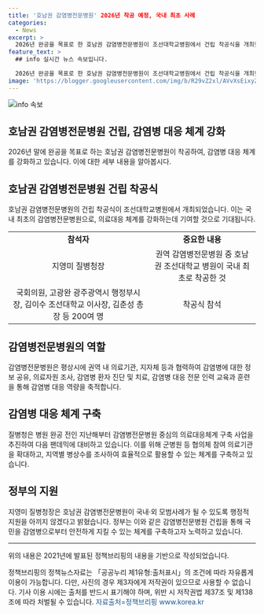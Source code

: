 ```yaml
---
title: '호남권 감염병전문병원' 2026년 착공 예정, 국내 최초 사례
categories:
  - News
excerpt: >
  2026년 완공을 목표로 한 호남권 감염병전문병원이 조선대학교병원에서 건립 착공식을 개최했다. 국내 최초로 착공한 이 병원은 감염병 대응 역량을 강화하고, 감염병 의료대응 컨트롤타워 역할을 수행할 예정이다. 또한, 이를 통해 권역 내 의료기관과의 긴밀한 협력체계를 유지하며 신속한 의료대응을 강화한다고 밝혔다. 또한, 호남권은 군병원 등과의 협의체 참여를 확대하고, 병상 현황 프로그램 개발을 추진하는 등 의료대응체계를 더욱 발전시킬 예정이다.
feature_text: >
  ## info 실시간 뉴스 속보입니다.

  2026년 완공을 목표로 한 호남권 감염병전문병원이 조선대학교병원에서 건립 착공식을 개최했다. 국내 최초로 착공한 이 병원은 감염병 대응 역량을 강화하고, 감염병 의료대응 컨트롤타워 역할을 수행할 예정이다. 또한, 이를 통해 권역 내 의료기관과의 긴밀한 협력체계를 유지하며 신속한 의료대응을 강화한다고 밝혔다. 또한, 호남권은 군병원 등과의 협의체 참여를 확대하고, 병상 현황 프로그램 개발을 추진하는 등 의료대응체계를 더욱 발전시킬 예정이다.
image: 'https://blogger.googleusercontent.com/img/b/R29vZ2xl/AVvXsEixyZcFfHzMRdzZMjFBmAUKJYCLCGyLL1o632UiGVXcaFdKo_bkvkuCioo0uUKlGfBVcT3P84aROyZIXSBEx3Aw5nCQ3pTgDom1WDC4m8eifvWiAmWEEVb4x6G_l8C0QH225ldMjyaFvpxGEBGNO37VmDTDMHGhJPq73UglMfDca1-0aw/s1600/blogspot.png'
---
```


<p><img src="https://blogger.googleusercontent.com/img/b/R29vZ2xl/AVvXsEixyZcFfHzMRdzZMjFBmAUKJYCLCGyLL1o632UiGVXcaFdKo_bkvkuCioo0uUKlGfBVcT3P84aROyZIXSBEx3Aw5nCQ3pTgDom1WDC4m8eifvWiAmWEEVb4x6G_l8C0QH225ldMjyaFvpxGEBGNO37VmDTDMHGhJPq73UglMfDca1-0aw/s1600/blogspot.png" alt="info 속보" /></p>

<h2 data-ke-size="size26">호남권 감염병전문병원 건립, 감염병 대응 체계 강화</h2>

<p data-ke-size="size16">2026년 말에 완공을 목표로 하는 호남권 감염병전문병원이 착공하여, 감염병 대응 체계를 강화하고 있습니다. 이에 대한 세부 내용을 알아봅시다.</p>

<h2 data-ke-size="size24">호남권 감염병전문병원 건립 착공식</h2>

<p data-ke-size="size16">호남권 감염병전문병원의 건립 착공식이 조선대학교병원에서 개최되었습니다. 이는 국내 최초의 감염병전문병원으로, 의료대응 체계를 강화하는데 기여할 것으로 기대됩니다.</p>

<table>
    <tr>
        <td style="text-align: center; height: 17px;"><b>참석자</b></td>
        <td style="text-align: center; height: 17px;"><b>중요한 내용</b></td>
    </tr>
    <tr>
        <td style="text-align: center; height: 17px;">지영미 질병청장</td>
        <td style="text-align: center; height: 17px;">권역 감염병전문병원 중 호남권 조선대학교 병원이 국내 최초로 착공한 것</td>
    </tr>
    <tr>
        <td style="text-align: center; height: 17px;">국회의원, 고광완 광주광역시 행정부시장, 김이수 조선대학교 이사장, 김춘성 총장 등 200여 명</td>
        <td style="text-align: center; height: 17px;">착공식 참석</td>
    </tr>
</table>

<h2 data-ke-size="size24">감염병전문병원의 역할</h2>

<p data-ke-size="size16">감염병전문병원은 평상시에 권역 내 의료기관, 지자체 등과 협력하여 감염병에 대한 정보 공유, 의료자원 조사, 감염병 환자 진단 및 치료, 감염병 대응 전문 인력 교육과 훈련을 통해 감염병 대응 역량을 축적합니다.</p>

<h2 data-ke-size="size24">감염병 대응 체계 구축</h2>

<p data-ke-size="size16">질병청은 병원 완공 전인 지난해부터 감염병전문병원 중심의 의료대응체계 구축 사업을 추진하여 다음 팬데믹에 대비하고 있습니다. 이를 위해 군병원 등 협의체 참여 의료기관을 확대하고, 지역별 병상수를 조사하여 효율적으로 활용할 수 있는 체계를 구축하고 있습니다.</p>

<h2 data-ke-size="size24">정부의 지원</h2>

<p data-ke-size="size16">지영미 질병청장은 호남권 감염병전문병원이 국내·외 모범사례가 될 수 있도록 행정적 지원을 아끼지 않겠다고 밝혔습니다. 정부는 이와 같은 감염병전문병원 건립을 통해 국민을 감염병으로부터 안전하게 지킬 수 있는 체계를 구축하고자 노력하고 있습니다.</p>

<hr>

<p data-ke-size="size16">위의 내용은 2021년에 발표된 정책브리핑의 내용을 기반으로 작성되었습니다.</p>

<p data-ke-size="size16">정책브리핑의 정책뉴스자료는 「공공누리 제1유형:출처표시」의 조건에 따라 자유롭게 이용이 가능합니다. 다만, 사진의 경우 제3자에게 저작권이 있으므로 사용할 수 없습니다. 기사 이용 시에는 출처를 반드시 표기해야 하며, 위반 시 저작권법 제37조 및 제138조에 따라 처벌될 수 있습니다. <span style="color: #1a5490;">자료출처=정책브리핑 www.korea.kr</span></p>

<p data-ke-size="size16">&nbsp;</p>

